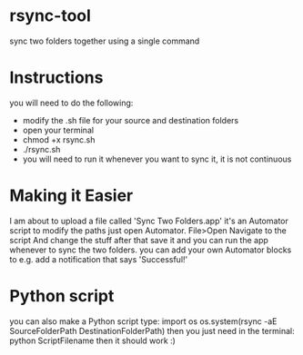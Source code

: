 # rsync-tool
 sync two folders together using a single command
 
# Instructions
 you will need to do the following:
 
- modify the .sh file for your source and destination folders
- open your terminal
- chmod +x rsync.sh
- ./rsync.sh
- you will need to run it whenever you want to sync it, it is not continuous


# Making it Easier
 I am about to upload a file called 'Sync Two Folders.app'
 it's an Automator script
 to modify the paths just open Automator. 
 File>Open
 Navigate to the script
 And change the stuff
 after that save it
 and you can run the app whenever to sync the two folders. 
 you can add your own Automator blocks to e.g. add a notification that says 'Successful!'
 
 
# Python script
 you can also make a Python script
 type:
	import os
	os.system(rsync -aE SourceFolderPath DestinationFolderPath)
 then you just need in the terminal:
	python ScriptFilename
then it should work :)
